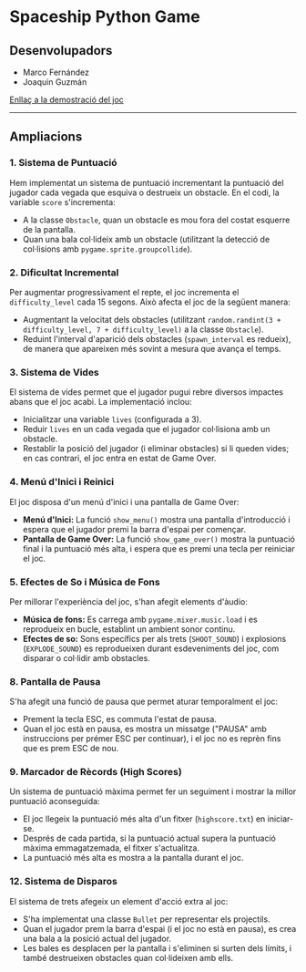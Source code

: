 # Spaceship Python Game

## Desenvolupadors

- Marco Fernández
- Joaquin Guzmán

[Enllaç a la demostració del joc](https://www.loom.com/share/9167af033edd4d52ac262dc66fbe676a?sid=03845b49-ab7e-420b-a675-03683feb1a63)

---

## Ampliacions

### 1. Sistema de Puntuació
Hem implementat un sistema de puntuació incrementant la puntuació del jugador cada vegada que esquiva o destrueix un obstacle. En el codi, la variable `score` s'incrementa:
- A la classe `Obstacle`, quan un obstacle es mou fora del costat esquerre de la pantalla.
- Quan una bala col·lideix amb un obstacle (utilitzant la detecció de col·lisions amb `pygame.sprite.groupcollide`).

### 2. Dificultat Incremental
Per augmentar progressivament el repte, el joc incrementa el `difficulty_level` cada 15 segons. Això afecta el joc de la següent manera:
- Augmentant la velocitat dels obstacles (utilitzant `random.randint(3 + difficulty_level, 7 + difficulty_level)` a la classe `Obstacle`).
- Reduint l'interval d'aparició dels obstacles (`spawn_interval` es redueix), de manera que apareixen més sovint a mesura que avança el temps.

### 3. Sistema de Vides
El sistema de vides permet que el jugador pugui rebre diversos impactes abans que el joc acabi. La implementació inclou:
- Inicialitzar una variable `lives` (configurada a 3).
- Reduir `lives` en un cada vegada que el jugador col·lisiona amb un obstacle.
- Restablir la posició del jugador (i eliminar obstacles) si li queden vides; en cas contrari, el joc entra en estat de Game Over.

### 4. Menú d'Inici i Reinici
El joc disposa d'un menú d'inici i una pantalla de Game Over:
- **Menú d'Inici:** La funció `show_menu()` mostra una pantalla d'introducció i espera que el jugador premi la barra d'espai per començar.
- **Pantalla de Game Over:** La funció `show_game_over()` mostra la puntuació final i la puntuació més alta, i espera que es premi una tecla per reiniciar el joc.

### 5. Efectes de So i Música de Fons
Per millorar l'experiència del joc, s'han afegit elements d'àudio:
- **Música de fons:** Es carrega amb `pygame.mixer.music.load` i es reprodueix en bucle, establint un ambient sonor continu.
- **Efectes de so:** Sons específics per als trets (`SHOOT_SOUND`) i explosions (`EXPLODE_SOUND`) es reprodueixen durant esdeveniments del joc, com disparar o col·lidir amb obstacles.

### 8. Pantalla de Pausa
S'ha afegit una funció de pausa que permet aturar temporalment el joc:
- Prement la tecla ESC, es commuta l'estat de pausa.
- Quan el joc està en pausa, es mostra un missatge ("PAUSA" amb instruccions per prémer ESC per continuar), i el joc no es reprèn fins que es prem ESC de nou.

### 9. Marcador de Rècords (High Scores)
Un sistema de puntuació màxima permet fer un seguiment i mostrar la millor puntuació aconseguida:
- El joc llegeix la puntuació més alta d'un fitxer (`highscore.txt`) en iniciar-se.
- Després de cada partida, si la puntuació actual supera la puntuació màxima emmagatzemada, el fitxer s'actualitza.
- La puntuació més alta es mostra a la pantalla durant el joc.

### 12. Sistema de Disparos
El sistema de trets afegeix un element d'acció extra al joc:
- S'ha implementat una classe `Bullet` per representar els projectils.
- Quan el jugador prem la barra d'espai (i el joc no està en pausa), es crea una bala a la posició actual del jugador.
- Les bales es desplacen per la pantalla i s'eliminen si surten dels límits, i també destrueixen obstacles quan col·lideixen amb ells.

